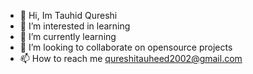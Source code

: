 - 👋 Hi, Im Tauhid Qureshi
- 👀 I’m interested in learning 
- 🌱 I’m currently learning 
- 💞️ I’m looking to collaborate on opensource projects
- 📫 How to reach me qureshitauheed2002@gmail.com

<!---
tauhiide/tauhiide is a ✨ special ✨ repository because its `README.md` (this file) appears on your GitHub profile.
You can click the Preview link to take a look at your changes.
--->
